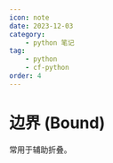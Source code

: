 ```yaml
---
icon: note
date: 2023-12-03
category:
    - python 笔记
tag:
    - python
    - cf-python
order: 4
---
```


# 边界 (Bound)

<decl incomp=1 />

常用于辅助折叠。
